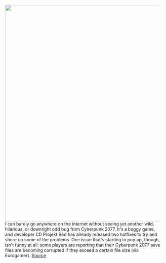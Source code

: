 <img src='https://cdn.vox-cdn.com/thumbor/5_fBsfepJI8KkSjdwEpghM2XGEE=/0x0:1920x1080/1200x800/filters:focal(807x387:1113x693)/cdn.vox-cdn.com/uploads/chorus_image/image/68558114/screen_ripperdoc_clinic_en.0.jpg' width='700px' /><br/>
I can barely go anywhere on the internet without seeing yet another wild, hilarious, or downright odd bug from Cyberpunk 2077. It's a buggy game, and developer CD Projekt Red has already released two hotfixes to try and shore up some of the problems. One issue that's starting to pop up, though, isn't funny at all: some players are reporting that their Cyberpunk 2077 save files are becoming corrupted if they exceed a certain file size (via Eurogamer).
<a href='https://www.theverge.com/2020/12/20/22192375/cyberpunk-2077-save-file-corrupted-8-mb'> Source <a/>